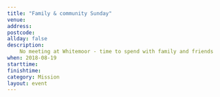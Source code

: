 ```yaml
---
title: "Family & community Sunday"
venue: 
address: 
postcode: 
allday: false
description: 
    No meeting at Whitemoor - time to spend with family and friends
when: 2018-08-19
starttime: 
finishtime: 
category: Mission
layout: event
---
```

